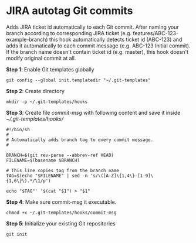 # JIRA autotag Git commits
Adds JIRA ticket id automatically to each Git commit. After naming your branch according to corresponding JIRA ticket (e.g. features/ABC-123-example-branch) this hook automatically detects ticket id (ABC-123) and adds it automatically to each commit message (e.g. ABC-123 Initial commit). If the branch name doesn't contain ticket id (e.g. master), this hook doesn't modify original commit at all.

**Step 1**: Enable Git templates globally

```
git config --global init.templatedir "~/.git-templates"
```

**Step 2**: Create directory

```
mkdir -p ~/.git-templates/hooks
```

**Step 3**: Create file *commit-msg* with following content and save it inside *~/.git-templates/hooks/*

```
#!/bin/sh  
#
# Automatically adds branch tag to every commit message.
#

BRANCH=$(git rev-parse --abbrev-ref HEAD)
FILENAME=$(basename $BRANCH)

# This line copies tag from the branch name
TAG=$(echo "$FILENAME" | sed -n 's/\([A-Z]\{1,4\}-[1-9]\{1,6\}\).*/\1/p')

echo "$TAG"' '$(cat "$1") > "$1"
```

**Step 4**: Make sure commit-msg it executable.

```
chmod +x ~/.git-templates/hooks/commit-msg
```

**Step 5**: Initialize your existing Git repositories

```
git init
```

